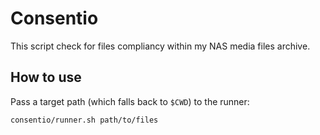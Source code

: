 # Consentio

This script check for files compliancy within my NAS media files archive.

## How to use

Pass a target path (which falls back to `$CWD`) to the runner:

```bash
consentio/runner.sh path/to/files
```
